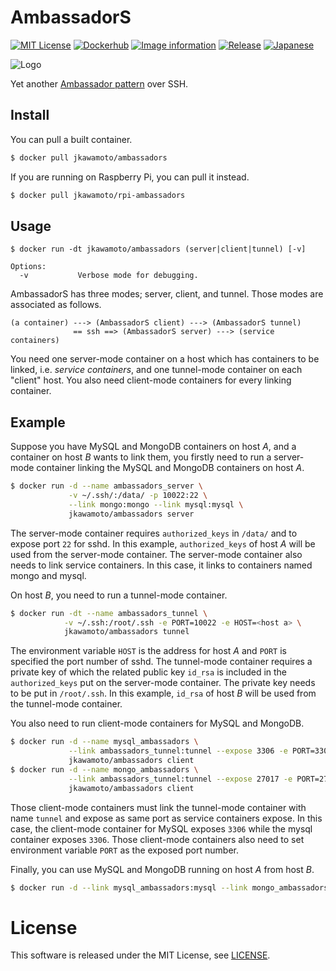 AmbassadorS
============
[![MIT License](http://img.shields.io/badge/license-MIT-blue.svg?style=flat)](LICENSE)
[![Dockerhub](https://img.shields.io/badge/dockerhub-jkawamoto%2Fambassadors-blue.svg)](https://hub.docker.com/r/jkawamoto/ambassadors/)
[![Image information](https://images.microbadger.com/badges/image/jkawamoto/ambassadors.svg)](http://microbadger.com/images/jkawamoto/ambassadors)
[![Release](https://img.shields.io/badge/release-1.0.1-brightgreen.svg)](https://github.com/jkawamoto/ambassadors/releases/tag/v1.0.1)
[![Japanese](https://img.shields.io/badge/qiita-%E6%97%A5%E6%9C%AC%E8%AA%9E-brightgreen.svg)](http://qiita.com/jkawamoto/items/4b87d0f61ab3fbbd2897)

![Logo](https://jkawamoto.github.io/ambassadors/img/secure-link.png)

Yet another [Ambassador pattern](https://docs.docker.com/engine/admin/ambassador_pattern_linking/) over SSH.


Install
--------
You can pull a built container.

```sh
$ docker pull jkawamoto/ambassadors
```

If you are running on Raspberry Pi, you can pull it instead.

```sh
$ docker pull jkawamoto/rpi-ambassadors
```


Usage
-------
~~~
$ docker run -dt jkawamoto/ambassadors (server|client|tunnel) [-v]

Options:
  -v           Verbose mode for debugging.
~~~

AmbassadorS has three modes; server, client, and tunnel.
Those modes are associated as follows.

~~~
(a container) ---> (AmbassadorS client) ---> (AmbassadorS tunnel)
              == ssh ==> (AmbassadorS server) ---> (service containers)
~~~

You need one server-mode container on a host which has containers to be linked, i.e. *service containers*,
and one tunnel-mode container on each "client" host.
You also need client-mode containers for every linking container.


Example
--------
Suppose you have MySQL and MongoDB containers on host *A*, and a container on host *B* wants to link them,
you firstly need to run a server-mode container linking the MySQL and MongoDB containers on host *A*.

```sh
$ docker run -d --name ambassadors_server \
             -v ~/.ssh/:/data/ -p 10022:22 \
             --link mongo:mongo --link mysql:mysql \
             jkawamoto/ambassadors server
```

The server-mode container requires `authorized_keys` in `/data/` and to expose port `22` for sshd.
In this example, `authorized_keys` of host *A* will be used from the server-mode container.
The server-mode container also needs to link service containers.
In this case, it links to containers named mongo and mysql.

On host *B*, you need to run a tunnel-mode container.

```sh
$ docker run -dt --name ambassadors_tunnel \
            -v ~/.ssh:/root/.ssh -e PORT=10022 -e HOST=<host a> \
            jkawamoto/ambassadors tunnel
```

The environment variable `HOST` is the address for host *A* and `PORT` is specified the port number of sshd.
The tunnel-mode container requires a private key of which the related public key `id_rsa` is included in the `authorized_keys` put on the server-mode container.
The private key needs to be put in `/root/.ssh`.
In this example, `id_rsa` of host *B* will be used from the tunnel-mode container.

You also need to run client-mode containers for MySQL and MongoDB.

```sh
$ docker run -d --name mysql_ambassadors \
             --link ambassadors_tunnel:tunnel --expose 3306 -e PORT=3306 \
             jkawamoto/ambassadors client
$ docker run -d --name mongo_ambassadors \
             --link ambassadors_tunnel:tunnel --expose 27017 -e PORT=27017 \
             jkawamoto/ambassadors client
```

Those client-mode containers must link the tunnel-mode container with name `tunnel` and expose as same port as service containers expose.
In this case, the client-mode container for MySQL exposes `3306` while the mysql container exposes `3306`.
Those client-mode containers also need to set environment variable `PORT` as the exposed port number.

Finally, you can use MySQL and MongoDB running on host *A* from host *B*.

```sh
$ docker run -d --link mysql_ambassadors:mysql --link mongo_ambassadors:mongo some-app
```

License
=======
This software is released under the MIT License, see [LICENSE](LICENSE).
